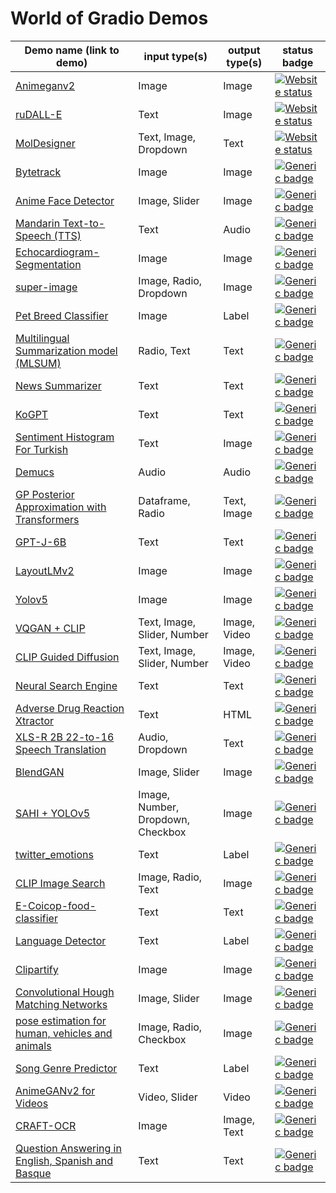 # World of Gradio Demos

| Demo name (link to demo)   | input type(s)  | output type(s) | status badge                                                           |
|----------------------------|----------------|----------------|------------------------------------------------------------------------------------------------------|
 [Animeganv2](https://huggingface.co/spaces/akhaliq/AnimeGANv2)                 | Image          | Image          | [![Website status](https://img.shields.io/website-up-down-green-red/https/huggingface.co/spaces/akhaliq/AnimeGANv2.svg?label=website%20status)](https://huggingface.co/spaces/akhaliq/AnimeGANv2)
| [ruDALL-E](https://huggingface.co/spaces/anton-l/rudall-e)                            |    Text           |      Image          | [![Website status](https://img.shields.io/website-up-down-green-red/https/huggingface.co/spaces/anton-l/rudall-e.svg?label=website%20status)](https://huggingface.co/spaces/anton-l/rudall-e)                                         |
| [MolDesigner](http://deeppurpose.sunlab.org/)                          |  Text, Image, Dropdown             |  Text              | [![Website status](https://img.shields.io/website-up-down-green-red/http/deeppurpose.sunlab.org.svg?label=website%20status)](http://deeppurpose.sunlab.org/)                                                     |
|  [Bytetrack](https://huggingface.co/spaces/akhaliq/bytetrack)                         |  Image              |      Image          |  [![Generic badge](https://img.shields.io/badge/Live-Yes-<COLOR>.svg)](https://shields.io/)                                                                                                     |
| [Anime Face Detector](https://huggingface.co/spaces/hysts/anime-face-detector-demo)                          |    Image, Slider            |    Image     |  [![Generic badge](https://img.shields.io/badge/Live-Yes-<COLOR>.svg)](https://shields.io/)                                                                                                                                                                   |
|  [Mandarin Text-to-Speech (TTS)](https://huggingface.co/spaces/eugenesiow/mandarin-tts) |         Text      |       Audio         |     [![Generic badge](https://img.shields.io/badge/Live-Yes-<COLOR>.svg)](https://shields.io/)                                                                                                 |
|  [Echocardiogram-Segmentation](https://huggingface.co/spaces/abidlabs/Echocardiogram-Segmentation)                          |      Image          |     Image           |            [![Generic badge](https://img.shields.io/badge/Live-Yes-<COLOR>.svg)](https://shields.io/)                                                                                                                                                             |
|  [super-image](https://huggingface.co/spaces/eugenesiow/super-image)                          |    Image, Radio, Dropdown            |      Image          |                             [![Generic badge](https://img.shields.io/badge/Live-Yes-<COLOR>.svg)](https://shields.io/)                                                                           |
|      [Pet Breed Classifier](https://huggingface.co/spaces/tmabraham/fastai_pet_classifier)                      |     Image           |    Label            |                        [![Generic badge](https://img.shields.io/badge/Live-Yes-<COLOR>.svg)](https://shields.io/)                                                                                 |
|  [Multilingual Summarization model (MLSUM)](https://huggingface.co/spaces/mrm8488/summarizer_mlsum)                          |      Radio, Text          |  Text              |                     [![Generic badge](https://img.shields.io/badge/Live-Yes-<COLOR>.svg)](https://shields.io/)                                                                                  |
|  [News Summarizer](https://huggingface.co/spaces/Alifarsi/news_summarizer)                        |    Text            |    Text            |    [![Generic badge](https://img.shields.io/badge/Live-Yes-<COLOR>.svg)](https://shields.io/)                                                                                                       |
|    [KoGPT](https://huggingface.co/spaces/akhaliq/kogpt)                        |       Text         |      Text          |          [![Generic badge](https://img.shields.io/badge/Live-Yes-<COLOR>.svg)](https://shields.io/)                                                                                                |
|   [Sentiment Histogram For Turkish](https://huggingface.co/spaces/savasy/SentimentHistogramForTurkish)                         |   Text             |    Image            |             [![Generic badge](https://img.shields.io/badge/Live-Yes-<COLOR>.svg)](https://shields.io/)                                                                                           |
|  [Demucs](https://huggingface.co/spaces/akhaliq/demucs)                          |     Audio           |   Audio             |      [![Generic badge](https://img.shields.io/badge/Live-Yes-<COLOR>.svg)](https://shields.io/)                                                                                                   |
|   [GP Posterior Approximation with Transformers](https://huggingface.co/spaces/samuelinferences/transformers-can-do-bayesian-inference)                        |          Dataframe, Radio      |   Text, Image             |         [![Generic badge](https://img.shields.io/badge/Live-Yes-<COLOR>.svg)](https://shields.io/)                                                                                                 |
|   [GPT-J-6B](https://huggingface.co/spaces/mrm8488/GPT-J-6B)                         |   Text             |    Text            |        [![Generic badge](https://img.shields.io/badge/Live-Yes-<COLOR>.svg)](https://shields.io/)                                                                                                                                                                             |
|  [LayoutLMv2](https://huggingface.co/spaces/nielsr/LayoutLMv2-FUNSD)                       |      Image          |      Image          |     [![Generic badge](https://img.shields.io/badge/Live-Yes-<COLOR>.svg)](https://shields.io/)                                                                                                                                                                       |
| [Yolov5](https://huggingface.co/spaces/akhaliq/YOLOv5)                           |     Image           |      Image          |          [![Generic badge](https://img.shields.io/badge/Live-Yes-<COLOR>.svg)](https://shields.io/)                                                                                                                                                                    |
|   [VQGAN + CLIP](https://huggingface.co/spaces/akhaliq/VQGAN_CLIP)                         |     Text, Image, Slider, Number         |       Image, Video        |               [![Generic badge](https://img.shields.io/badge/Live-Yes-<COLOR>.svg)](https://shields.io/)                                                                                                                                                            |
|   [CLIP Guided Diffusion](https://huggingface.co/spaces/akhaliq/clip-guided-diffusion)                         |     Text, Image, Slider, Number         |       Image, Video        |               [![Generic badge](https://img.shields.io/badge/Live-Yes-<COLOR>.svg)](https://shields.io/)                                                                                                                                                            |
|   [Neural Search Engine](https://huggingface.co/spaces/SEARCH/NSE)                         |     Text        |       Text       |               [![Generic badge](https://img.shields.io/badge/Live-Yes-<COLOR>.svg)](https://shields.io/)                                                                                                                                                            |
|   [Adverse Drug Reaction Xtractor](https://huggingface.co/spaces/ADRXtractor/ADR_Xtractor)                         |     Text        |       HTML      |               [![Generic badge](https://img.shields.io/badge/Live-Yes-<COLOR>.svg)](https://shields.io/)                                                                                                                                                            |
|   [XLS-R 2B 22-to-16 Speech Translation](https://huggingface.co/spaces/facebook/XLS-R-2B-22-16)                         |     Audio, Dropdown        |       Text      |               [![Generic badge](https://img.shields.io/badge/Live-Yes-<COLOR>.svg)](https://shields.io/)                                                                                                                                                            |
|   [BlendGAN](https://huggingface.co/spaces/akhaliq/BlendGAN)                         |     Image, Slider       |       Image      |               [![Generic badge](https://img.shields.io/badge/Live-Yes-<COLOR>.svg)](https://shields.io/)                                                                                                                                                            |
|   [SAHI + YOLOv5](https://huggingface.co/spaces/fcakyon/sahi-yolov5)                         |     Image, Number, Dropdown, Checkbox       |       Image      |               [![Generic badge](https://img.shields.io/badge/Live-Yes-<COLOR>.svg)](https://shields.io/)                                                                                                                                                            |
|   [twitter_emotions](https://huggingface.co/spaces/trnt/twitter_emotions)                         |     Text       |      Label     |               [![Generic badge](https://img.shields.io/badge/Live-Yes-<COLOR>.svg)](https://shields.io/)                                                                                                                                                            |
|   [CLIP Image Search](https://huggingface.co/spaces/JLD/clip-image-search)                         |     Image, Radio, Text       |      Image     |               [![Generic badge](https://img.shields.io/badge/Live-Yes-<COLOR>.svg)](https://shields.io/)                                                                                                                                                            |
|   [E-Coicop-food-classifier](https://huggingface.co/spaces/peter2000/E-Coicop-food-classifier)                         |     Text       |      Text    |               [![Generic badge](https://img.shields.io/badge/Live-Yes-<COLOR>.svg)](https://shields.io/)                                                                                                                                                            |
|   [Language Detector](https://huggingface.co/spaces/ivanlau/language-detection-xlm-roberta-base)                         |     Text       |      Label    |               [![Generic badge](https://img.shields.io/badge/Live-Yes-<COLOR>.svg)](https://shields.io/)                                                                                                                                                            |
|   [Clipartify](https://huggingface.co/spaces/Norod78/Clipartify)                         |     Image       |      Image    |               [![Generic badge](https://img.shields.io/badge/Live-Yes-<COLOR>.svg)](https://shields.io/)                                                                                                                                                            |
|   [Convolutional Hough Matching Networks](https://huggingface.co/spaces/taesiri/ConvolutionalHoughMatchingNetworks)                         |     Image, Slider       |      Image    |               [![Generic badge](https://img.shields.io/badge/Live-Yes-<COLOR>.svg)](https://shields.io/)                                                                                                                                                            |
|   [pose estimation for human, vehicles and animals](https://huggingface.co/spaces/peterbonnesoeur/pose_demo)                         |     Image, Radio, Checkbox      |      Image    |               [![Generic badge](https://img.shields.io/badge/Live-Yes-<COLOR>.svg)](https://shields.io/)                                                                                                                                                            |
|   [Song Genre Predictor](https://huggingface.co/spaces/bharat-raghunathan/song-lyrics-classifier)                         |   Text     |      Label    |               [![Generic badge](https://img.shields.io/badge/Live-Yes-<COLOR>.svg)](https://shields.io/)                                                                                                                                                            |
|   [AnimeGANv2 for Videos](https://huggingface.co/spaces/nateraw/animegan-v2-for-videos)                         |   Video, Slider     |      Video   |               [![Generic badge](https://img.shields.io/badge/Live-Yes-<COLOR>.svg)](https://shields.io/)                                                                                                                                                            |
|   [CRAFT-OCR](https://huggingface.co/spaces/vishnun/CRAFT-OCR)                         |  Image     |      Image, Text   |               [![Generic badge](https://img.shields.io/badge/Live-Yes-<COLOR>.svg)](https://shields.io/)                                                                                                                                                            |
|   [Question Answering in English, Spanish and Basque](https://huggingface.co/spaces/MarcBrun/ixambert-squad)                         |  Text     |      Text   |               [![Generic badge](https://img.shields.io/badge/Live-Yes-<COLOR>.svg)](https://shields.io/)                                                                                                                                                            |
